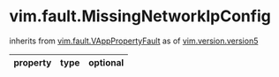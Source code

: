 vim.fault.MissingNetworkIpConfig
================================
inherits from [vim.fault.VAppPropertyFault](docs/vim.fault.VAppPropertyFault.md)
as of [vim.version.version5](docs/vim.version.md)

| property | type | optional |
|:---------|:-----|:---------|
